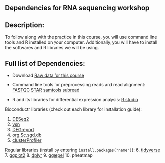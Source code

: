 ## Dependencies for RNA sequencing workshop

## Description:
To follow along with the practice in this course, you will use command line tools and R installed on your computer. Additionally, you will have to install the softwares and R libraries we will be using.

## Full list of Dependencies:
- Download [Raw data for this course](https://tufts.box.com/v/intro-to-RNA-seq-material)

- Command line tools for preprocessing reads and read alignment:
[FASTQC](https://www.bioinformatics.babraham.ac.uk/projects/fastqc/)
[STAR](https://github.com/alexdobin/STAR)
[samtools](http://www.htslib.org/download/)
[subread](http://subread.sourceforge.net)

 - R and its libraries for differential expression analysis:
[R studio](https://www.google.com/search?client=safari&rls=en&q=r+studio&ie=UTF-8&oe=UTF-8)

Bioconductr libraries (check out each library for installation guide):
1. [DESeq2](https://bioconductor.org/packages/release/bioc/html/DESeq2.html)
2. [vsn](https://bioconductor.org/packages/release/bioc/html/vsn.html)
3. [DEGreport](https://bioconductor.org/packages/release/bioc/html/DEGreport.html)
4. [org.Sc.sgd.db](https://bioconductor.org/packages/release/data/annotation/html/org.Sc.sgd.db.html)
5. [clusterProfiler](https://bioconductor.org/packages/release/bioc/html/clusterProfiler.html)

Regular libraries (install by entering `install.packages("name")`):
6. [tidyverse](https://ggplot2.tidyverse.org)
7. [ggplot2](https://ggplot2.tidyverse.org)
8. [dplyr](https://dplyr.tidyverse.org)
9. [ggrepel](https://cran.r-project.org/web/packages/ggrepel/vignettes/ggrepel.html#installation)
10. pheatmap
